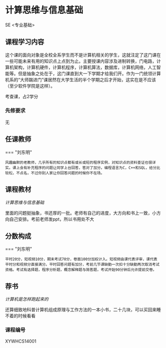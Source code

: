 # 计算思维与信息基础
<div class="badges">
<span class="badge se-badge">SE <专业基础></span>
</div>

## 课程学习内容

这个课的面向对象是全校全系学生而不是计算机相关的学生，这就注定了这门课在一些可能未来有用的知识点上点到为止。主要授课内容涉及进制转换，门电路，计算机架构，计算机硬件，计算机程序，计算机算法，数据库，计算机网络，人工智能等。但是抽象之处在于，这门课直到大一下学期才给我们开。作为一门统领计算机系的“大师踹进门”课居然在大学生活的半个学期之后才开始，这实在是不应该（至少软件学院是这样）。

考查课，占2学分

### 先修要求

无

## 任课教师

=== "刘东明"

    风趣幽默的老教师，几乎所有的知识点都有或长或短的程序实例，对知识点的资料查证也很详实。课上会有补充程序的问题让同学上台回答，答对了加分。编程语言为C，C++和SQL，给分比较松，不点名，不过你别人家让你回答问题的时候你不在场。

## 课程教材

*计算思维与信息基础*

里面的问题挺抽象，书还厚的一批。老师有自己的进度，大方向和书上一致，小方向自己安排。考前老师发ppt，所以书用处不大

## 分数构成

=== "刘东明"

    平时20分，短视频10分，期末考试70分，卷面100分加权计入。短视频由课代表评审，课代表平时分和视频分直接满分。平时回答问题有加分，考前几节课缺勤一次扣十分缺勤两次取消考试资格。考试有选择题，程序分析题，概念解释题与简答题，考试开始90分钟后允许提前交卷。

## 荐书

*计算机是怎样跑起来的*

还算细致地科普计算机组成原理与工作方法的一本小书，二十几块，可以买回来睡不着的时候看看

### 课程编号

XYWHCS14001
